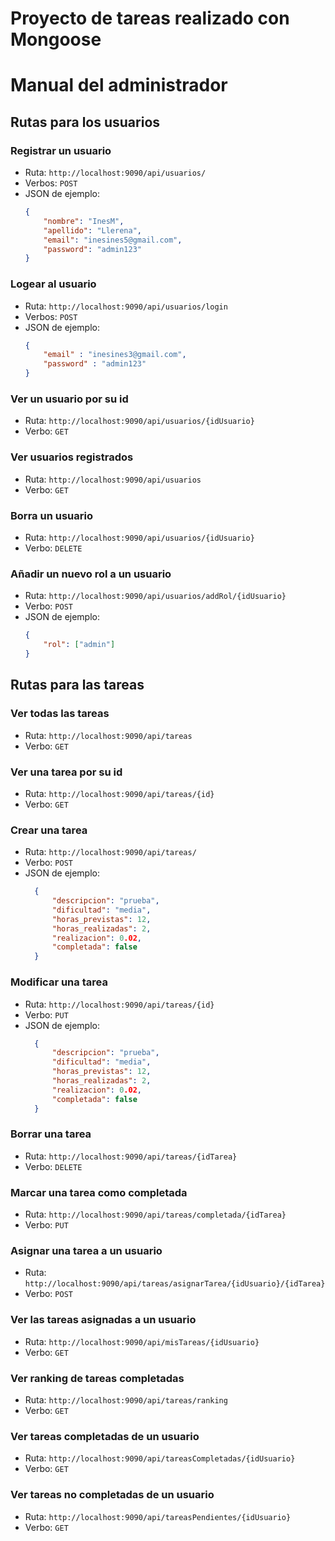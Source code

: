 # Proyecto de tareas realizado con Mongoose

# Manual del administrador

## Rutas para los usuarios

### Registrar un usuario

- Ruta: `http://localhost:9090/api/usuarios/`
- Verbos: `POST`
- JSON de ejemplo: 
    ```json
    {
        "nombre": "InesM",
        "apellido": "Llerena",
        "email": "inesines5@gmail.com",
        "password": "admin123"
    }
    ```

### Logear al usuario

- Ruta: `http://localhost:9090/api/usuarios/login`
- Verbos: `POST`
- JSON de ejemplo: 
    ```json
    {
        "email" : "inesines3@gmail.com",
        "password" : "admin123"
    }
    ```

### Ver un usuario por su id

- Ruta: `http://localhost:9090/api/usuarios/{idUsuario}`
- Verbo: `GET`

### Ver usuarios registrados

- Ruta: `http://localhost:9090/api/usuarios`
- Verbo: `GET` 

### Borra un usuario

- Ruta: `http://localhost:9090/api/usuarios/{idUsuario}`
- Verbo: `DELETE`

### Añadir un nuevo rol a un usuario

- Ruta: `http://localhost:9090/api/usuarios/addRol/{idUsuario}`
- Verbo: `POST`
- JSON de ejemplo: 
    ```json
    {
        "rol": ["admin"]
    }
    ```

## Rutas para las tareas

### Ver todas las tareas

- Ruta: `http://localhost:9090/api/tareas`
- Verbo: `GET`

### Ver una tarea por su id

- Ruta: `http://localhost:9090/api/tareas/{id}`
- Verbo: `GET`

### Crear una tarea

- Ruta: `http://localhost:9090/api/tareas/`
- Verbo: `POST`
- JSON de ejemplo:
  ```json
    {
        "descripcion": "prueba",
        "dificultad": "media",
        "horas_previstas": 12,
        "horas_realizadas": 2,
        "realizacion": 0.02,
        "completada": false
    }
  ```

### Modificar una tarea

- Ruta: `http://localhost:9090/api/tareas/{id}`
- Verbo: `PUT`
- JSON de ejemplo:
  ```json
    {
        "descripcion": "prueba",
        "dificultad": "media",
        "horas_previstas": 12,
        "horas_realizadas": 2,
        "realizacion": 0.02,
        "completada": false
    }
  ```

### Borrar una tarea

- Ruta: `http://localhost:9090/api/tareas/{idTarea}`
- Verbo: `DELETE`

### Marcar una tarea como completada

- Ruta: `http://localhost:9090/api/tareas/completada/{idTarea}`
- Verbo: `PUT`

### Asignar una tarea a un usuario

- Ruta: `http://localhost:9090/api/tareas/asignarTarea/{idUsuario}/{idTarea}`
- Verbo: `POST`

### Ver las tareas asignadas a un usuario

- Ruta: `http://localhost:9090/api/misTareas/{idUsuario}`
- Verbo: `GET`

### Ver ranking de tareas completadas

- Ruta: `http://localhost:9090/api/tareas/ranking`
- Verbo: `GET`

### Ver tareas completadas de un usuario

- Ruta: `http://localhost:9090/api/tareasCompletadas/{idUsuario}`
- Verbo: `GET`

### Ver tareas no completadas de un usuario

- Ruta: `http://localhost:9090/api/tareasPendientes/{idUsuario}`
- Verbo: `GET`